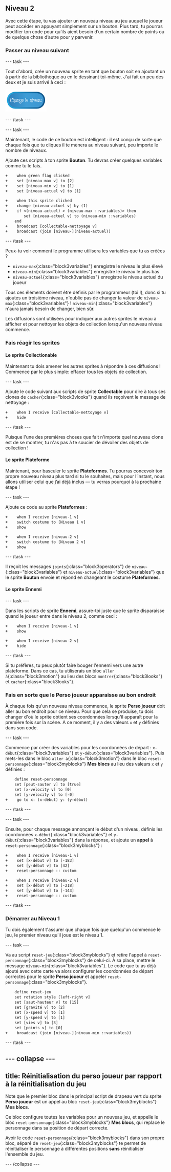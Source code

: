 ## Niveau 2

Avec cette étape, tu vas ajouter un nouveau niveau au jeu auquel le joueur peut accéder en appuyant simplement sur un bouton. Plus tard, tu pourras modifier ton code pour qu’ils aient besoin d’un certain nombre de points ou de quelque chose d’autre pour y parvenir.

### Passer au niveau suivant

--- task ---

Tout d'abord, crée un nouveau sprite en tant que bouton soit en ajoutant un à partir de la bibliothèque ou en le dessinant toi-même. J'ai fait un peu des deux et je suis arrivé à ceci :

![Le sprite bouton pour changer de niveau](images/levelButton.png)

--- /task ---

--- task ---

Maintenant, le code de ce bouton est intelligent : il est conçu de sorte que chaque fois que tu cliques il te mènera au niveau suivant, peu importe le nombre de niveaux.

Ajoute ces scripts à ton sprite **Bouton**. Tu devras créer quelques variables comme tu le fais.

```blocks3
+    when green flag clicked
+    set [niveau-max v] to [2]
+    set [niveau-min v] to [1]
+    set [niveau-actuel v] to [1]
```

```blocks3
+    when this sprite clicked
+    change [niveau-actuel v] by (1)
+    if <(niveau-actuel) > (niveau-max ::variables)> then
        set [niveau-actuel v] to (niveau-min ::variables)
    end
+    broadcast [collectable-nettoyage v]
+    broadcast (join [niveau-](niveau-actuel))
```

--- /task ---

Peux-tu voir comment le programme utilisera les variables que tu as créées ?

+ `niveau-max`{:class="block3variables"} enregistre le niveau le plus élevé
+ `niveau-min`{:class="block3variables"} enregistre le niveau le plus bas
+ `niveau-actuel`{:class="block3variables"} enregistre le niveau actuel du joueur

Tous ces éléments doivent être définis par le programmeur \(toi !\), donc si tu ajoutes un troisième niveau, n'oublie pas de changer la valeur de `niveau-max`{:class="block3variables"} ! `niveau-min`{:class="block3variables"} n'aura jamais besoin de changer, bien sûr.

Les diffusions sont utilisées pour indiquer aux autres sprites le niveau à afficher et pour nettoyer les objets de collection lorsqu'un nouveau niveau commence.

### Fais réagir les sprites

#### Le sprite **Collectionable**

Maintenant tu dois amener les autres sprites à répondre à ces diffusions ! Commence par le plus simple: effacer tous les objets de collection.

--- task ---

Ajoute le code suivant aux scripts de sprite **Collectable** pour dire à tous ses clones de `cacher`{:class="block3vlooks"} quand ils reçoivent le message de nettoyage :

```blocks3
+    when I receive [collectable-nettoyage v]
+    hide
```

--- /task ---

Puisque l'une des premières choses que fait n'importe quel nouveau clone est de se montrer, tu n'as pas à te soucier de dévoiler des objets de collection !

#### Le sprite **Plateforme**

Maintenant, pour basculer le sprite **Plateformes**. Tu pourras concevoir ton propre nouveau niveau plus tard si tu le souhaites, mais pour l’instant, nous allons utiliser celui que j’ai déjà inclus — tu verras pourquoi à la prochaine étape !

--- task ---

Ajoute ce code au sprite **Plateformes** :

```blocks3
+    when I receive [niveau-1 v]
+    switch costume to [Niveau 1 v]
+    show
```

```blocks3
+    when I receive [niveau-2 v]
+    switch costume to [Niveau 2 v]
+    show
```

--- /task ---

Il reçoit les messages `joints`{:class="block3operators"} de `niveau-`{:class="block3variables"} et `niveau-actuel`{:class="block3variables"} que le sprite **Bouton** envoie et répond en changeant le costume **Plateformes**.

#### Le sprite **Ennemi**

--- task ---

Dans les scripts de sprite **Ennemi**, assure-toi juste que le sprite disparaisse quand le joueur entre dans le niveau 2, comme ceci :

```blocks3
+    when I receive [niveau-1 v]
+    show
```

```blocks3
+    when I receive [niveau-2 v]
+    hide
```

--- /task ---

Si tu préfères, tu peux plutôt faire bouger l'ennemi vers une autre plateforme. Dans ce cas, tu utiliserais un bloc `aller à`{:class="block3motion"} au lieu des blocs `montrer`{:class="block3looks"} et `cacher`{:class="block3looks"}.

### Fais en sorte que le **Perso joueur** apparaisse au bon endroit

À chaque fois qu'un nouveau niveau commence, le sprite **Perso joueur** doit aller au bon endroit pour ce niveau. Pour que cela se produise, tu dois changer d'où le sprite obtient ses coordonnées lorsqu'il apparaît pour la première fois sur la scène. A ce moment, il y a des valeurs `x` et `y` définies dans son code.

--- task ---

Commence par créer des variables pour les coordonnées de départ : `x-début`{:class="block3variables"} et `y-début`{:class="block3variables"}. Puis mets-les dans le bloc `aller à`{:class="block3motion"} dans le bloc `reset-personnage`{:class="block3myblocks"} **Mes blocs** au lieu des valeurs `x` et `y` définies :

```blocks3
    define reset-personnage
    set [peut-sauter v] to [true]
    set [x-velocity v] to [0]
    set [y-velocity v] to [-0]
+    go to x: (x-début) y: (y-début)
```

--- /task ---

--- task ---

Ensuite, pour chaque message annonçant le début d'un niveau, définis les coordonnées `x-début`{:class="block3variables"} et `y-début`{:class="block3variables"} dans la réponse, et ajoute un **appel** à `reset-personnage`{:class="block3myblocks"} :

```blocks3
+    when I receive [niveau-1 v]
+    set [x-début v] to [-183]
+    set [y-début v] to [42]
+    reset-personnage :: custom
```

```blocks3
+    when I receive [niveau-2 v]
+    set [x-début v] to [-218]
+    set [y-début v] to [-143]
+    reset-personnage :: custom
```

--- /task ---

### Démarrer au Niveau 1

Tu dois également t'assurer que chaque fois que quelqu'un commence le jeu, le premier niveau qu'il joue est le niveau 1.

--- task ---

Va au script `reset-jeu`{:class="block3myblocks"} et retire l'appel à `reset-personnage`{:class="block3myblocks"} de celui-ci. À sa place, mettre le message `niveau-min`{:class="block3variables"}. Le code que tu as déjà ajouté avec cette carte va alors configurer les coordonnées de départ correctes pour le sprite **Perso joueur** et appeler `reset-personnage`{:class="block3myblocks"}.

```blocks3
    define reset-jeu
    set rotation style [left-right v]
    set [saut-hauteur v] to [15]
    set [gravité v] to [2]
    set [x-speed v] to [1]
    set [y-speed v] to [1]
    set [vies v] to [3]
    set [points v] to [0]
+    broadcast (join [niveau-](niveau-min ::variables))
```

--- /task ---

--- collapse ---
---
title: Réinitialisation du perso joueur par rapport à la réinitialisation du jeu
---

Note que le premier bloc dans le principal script de drapeau vert du sprite **Perso joueur** est un appel au bloc `reset-jeu`{:class="block3myblocks"} **Mes blocs**.

Ce bloc configure toutes les variables pour un nouveau jeu, et appelle le bloc `reset-personnage`{:class="block3myblocks"} **Mes blocs**, qui replace le personnage dans sa position de départ correcte.

Avoir le code `reset-personnage`{:class="block3myblocks"} dans son propre bloc, séparé de `reset-jeu`{:class="block3myblocks"} te permet de réinitialiser le personnage à différentes positions **sans** réinitialiser l'ensemble du jeu.

--- /collapse ---